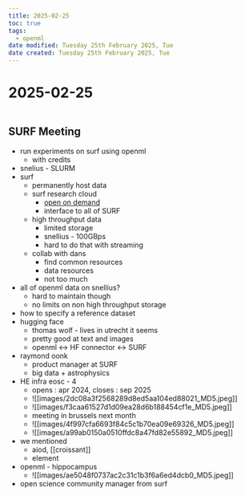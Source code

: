 ```yaml
---
title: 2025-02-25
toc: true
tags:
  - openml
date modified: Tuesday 25th February 2025, Tue
date created: Tuesday 25th February 2025, Tue
---
```


# 2025-02-25
```toc
```
## SURF Meeting
- run experiments on surf using openml
	- with credits
- snelius - SLURM
- surf 
	- permanently host data
	- surf research cloud
		- [open on demand](https://openondemand.org/)
		- interface to all of SURF
	- high throughput data
		- limited storage
		- snellius - 100GBps
		- hard to do that with streaming
	- collab with dans
		- find common resources
		- data resources
		- not too much
- all of openml data on snellius?
	- hard to maintain though
	- no limits on non high throughput storage
- how to specify a reference dataset
- hugging face
	- thomas wolf - lives in utrecht it seems
	- pretty good at text and images
	- openml <-> HF connector <-> SURF
- raymond oonk
	- product manager at SURF
	- big data + astrophysics
- HE infra eosc - 4
	- opens : apr 2024, closes : sep 2025
	- ![[images/2dc08a3f2568289d8ed5aa104ed88021_MD5.jpeg]]
	- ![[images/f3caa61527d1d09ea28d6b188454cf1e_MD5.jpeg]]
	- meeting in brussels next month
	- ![[images/4f997cfa6693f84c5c1b70ea09e69326_MD5.jpeg]]
	- ![[images/a99ab0150a0510ffdc8a47fd82e55892_MD5.jpeg]]
- we mentioned
	- aiod, [[croissant]] 
	- element
- openml - hippocampus
	- ![[images/ae5048f0737ac2c31c1b3f6a6ed4dcb0_MD5.jpeg]]
- open science community manager from surf